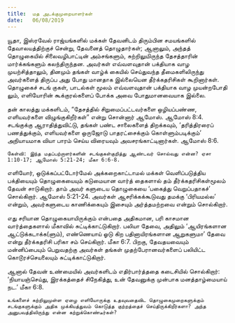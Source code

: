 ```yaml
---
title:  மத அடக்குமுறையாளர்கள்
date:   06/08/2019
---
```


யூதா, இஸ்ரவேல் ராஜ்யங்களில் மக்கள் தேவனிடம் திரும்பின சமயங்களில் தேவாலயத்திற்குச் சென்று, தேவனைத் தொழுதார்கள்; ஆனாலும், அந்தத் தொழுகையில் சிலைவழிபாட்டின் அம்சங்களும், சுற்றிலுமிருந்த தேசத்தாரின் மார்க்கங்களும் கலந்திருந்தன. அவர்கள் எவ்வளவுதான் பக்தியாக வாழ முயற்சித்தாலும், தினமும் தங்கள் வாழ்க் கையில் செய்துவந்த தீமைகளிலிருந்து அவர்களைத் திருப்ப அது போது மானதாக இல்லையென தீர்க்கதரிசிகள் கூறினார்கள். தொழுகைச் சடங் குகள், பாடல்கள் மூலம் எவ்வளவுதான் பக்தியாக வாழ முயன்றபோதி லும், எளியோரின் கூக்குரல்களைப் போக்க அவை போதுமானவையாக இல்லை.

தன் காலத்து மக்களிடம், “தேசத்தில் சிறுமைப்பட்டவர்களை ஒழியப்பண்ண, எளியவர்களை விழுங்குகிறீர்கள்” என்று சொன்னார் ஆமோஸ். ஆமோஸ் 8:4. சடங்குக்கு ஆராதித்துவிட்டு, தங்கள் பண்ட சாலைகளைத் திறக்கவும், ‘தரித்திரரைப் பணத்துக்கும், எளியவர்களை ஒருஜோடு பாதரட்சைக்கும் கொள்ளும்படிக்கும்’ அநியாயமாக வியா பாரம் செய்ய விரையவும் அவசரங்காட்டினார்கள். ஆமோஸ் 8:6.

`கேள்வி: இந்த மதப்பற்றாளர்களின் சடங்குகள்குறித்து ஆண்டவர் சொல்வது என்ன? ஏசா 1:10-17; ஆமோஸ் 5:21-24; மீகா 6:6-8.`

எளியோர், ஒடுக்கப்பட்டோர்மேல் அக்கறைகாட்டாமல் மக்கள் வெளிப்படுத்திய பக்தியையும் தொழுகையையும் கடுமையான வார்த் தைகளால் தம் தீர்க்கதரிசிகள்மூலம் தேவன் சாடுகிறார். தாம் அவர் களுடைய தொழுகையை ‘பகைத்து வெறுப்பதாகச்’ சொல்கிறார். ஆமோஸ் 5:21-24. அவர்கள் ஆசரிக்கக்கூடுவது தமக்கு ‘பிரியமல்ல’ என்றும், அவர்களுடைய காணிக்கையும் இசையும் அர்த்தமற்றவை என்றும் சொல்கிறார்.

எது சரியான தொழுகையாயிருக்கும் என்பதை அதிகமான, பரி காசமான வார்த்தைகளால் மீகாவில் சுட்டிக்காட்டுகிறார். பலியா தேவை, அதிலும் ‘ஆயிரங்களான ஆட்டுக்கடாக்க(ளும்), எண்ணெயாய் ஓடு கிற பதினாயிரங்களான ஆறுகளுமா’ தேவை என்று தீர்க்கதரிசி பரிகா சம் செய்கிறார். மீகா 6:7. பிறகு, தேவதயவையும் மன்னிப்பையும் பெறுவதற்கு அவர்கள் தங்கள் முதற்பேரானவர்களைப் பலியிட்ட கொடூரச்செயலையும் சுட்டிக்காட்டுகிறார்.

ஆனால் தேவன் உண்மையில் அவர்களிடம் எதிர்பார்த்ததை கடைசியில் சொல்கிறார்: ‘நியாயஞ்செய்து, இரக்கத்தைச் சிநேகித்து, உன் தேவனுக்கு முன்பாக மனத்தாழ்மையாய் நட.’ மீகா 6:8.

`உங்களைச் சுற்றிலுமுள்ள ஏழை எளியோருக்கு உதவுவதைவிட தொழுகைமுறைகளுக்கும் சடங்குகளுக்கும் அதிக முக்கியத்துவம் கொடுத்த குற்றத்தைச் செய்திருக்கிறீர்களா? அந்த அனுபவத்திலிருந்து என்ன கற்றுக்கொண்டீர்கள்?`
